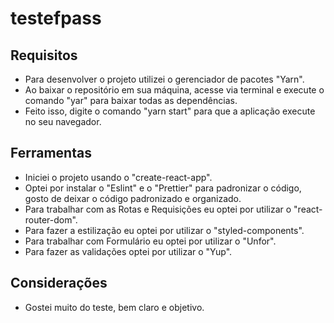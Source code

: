 # testefpass

## Requisitos
- Para desenvolver o projeto utilizei o gerenciador de pacotes "Yarn".
- Ao baixar o repositório em sua máquina, acesse via terminal e execute o comando "yar" para baixar todas as dependências.
- Feito isso, digite o comando "yarn start" para que a aplicação execute no seu navegador.

## Ferramentas
- Iniciei o projeto usando o "create-react-app".
- Optei por instalar o "Eslint" e o "Prettier" para padronizar o código, gosto de deixar o código padronizado e organizado.
- Para trabalhar com as Rotas e Requisições eu optei por utilizar o "react-router-dom".
- Para fazer a estilização eu optei por utilizar o "styled-components".
- Para trabalhar com Formulário eu optei por utilizar o "Unfor".
- Para fazer as validações optei por utilizar o "Yup".

## Considerações
- Gostei muito do teste, bem claro e objetivo.
